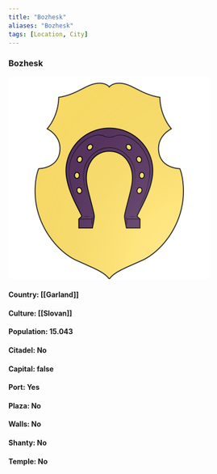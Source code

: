 ```yaml
---
title: "Bozhesk"
aliases: "Bozhesk"
tags: [Location, City]
---
```

### Bozhesk
![](attachment/97293e0b531180907d529c963d91ecf5.svg)

#### Country: [[Garland]]

#### Culture: [[Slovan]]

#### Population: 15.043

#### Citadel: No

#### Capital: false

#### Port: Yes

#### Plaza: No

#### Walls: No

#### Shanty: No

#### Temple: No

